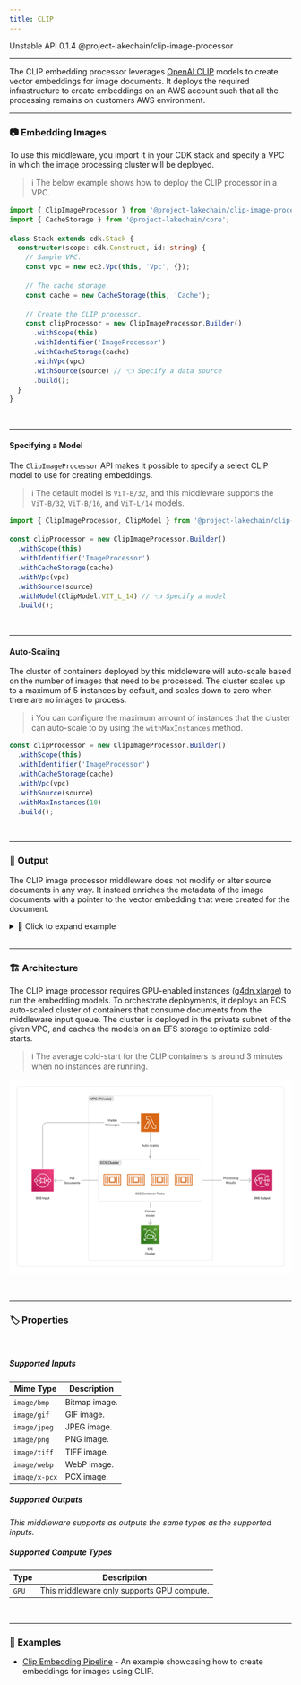 ```yaml
---
title: CLIP
---
```


<span title="Label: Pro" data-view-component="true" class="Label Label--api text-uppercase">
  Unstable API
</span>
<span title="Label: Pro" data-view-component="true" class="Label Label--version text-uppercase">
  0.1.4
</span>
<span title="Label: Pro" data-view-component="true" class="Label Label--package">
  @project-lakechain/clip-image-processor
</span>
<br>

---

The CLIP embedding processor leverages [OpenAI CLIP](https://github.com/openai/CLIP) models to create vector embeddings for image documents. It deploys the required infrastructure to create embeddings on an AWS account such that all the processing remains on customers AWS environment.

---

### 📷 Embedding Images

To use this middleware, you import it in your CDK stack and specify a VPC in which the image processing cluster will be deployed.

> ℹ️ The below example shows how to deploy the CLIP processor in a VPC.

```typescript
import { ClipImageProcessor } from '@project-lakechain/clip-image-processor';
import { CacheStorage } from '@project-lakechain/core';

class Stack extends cdk.Stack {
  constructor(scope: cdk.Construct, id: string) {
    // Sample VPC.
    const vpc = new ec2.Vpc(this, 'Vpc', {});

    // The cache storage.
    const cache = new CacheStorage(this, 'Cache');

    // Create the CLIP processor.
    const clipProcessor = new ClipImageProcessor.Builder()
      .withScope(this)
      .withIdentifier('ImageProcessor')
      .withCacheStorage(cache)
      .withVpc(vpc)
      .withSource(source) // 👈 Specify a data source
      .build();
  }
}
```

<br>

---

#### Specifying a Model

The `ClipImageProcessor` API makes it possible to specify a select CLIP model to use for creating embeddings.

> ℹ️ The default model is `ViT-B/32`, and this middleware supports the `ViT-B/32`, `ViT-B/16`, and `ViT-L/14` models.

```typescript
import { ClipImageProcessor, ClipModel } from '@project-lakechain/clip-image-processor';

const clipProcessor = new ClipImageProcessor.Builder()
  .withScope(this)
  .withIdentifier('ImageProcessor')
  .withCacheStorage(cache)
  .withVpc(vpc)
  .withSource(source)
  .withModel(ClipModel.VIT_L_14) // 👈 Specify a model
  .build();
```

<br>

---

#### Auto-Scaling

The cluster of containers deployed by this middleware will auto-scale based on the number of images that need to be processed. The cluster scales up to a maximum of 5 instances by default, and scales down to zero when there are no images to process.

> ℹ️ You can configure the maximum amount of instances that the cluster can auto-scale to by using the `withMaxInstances` method.

```typescript
const clipProcessor = new ClipImageProcessor.Builder()
  .withScope(this)
  .withIdentifier('ImageProcessor')
  .withCacheStorage(cache)
  .withVpc(vpc)
  .withSource(source)
  .withMaxInstances(10)
  .build();
```

<br>

---

### 📄 Output

The CLIP image processor middleware does not modify or alter source documents in any way. It instead enriches the metadata of the image documents with a pointer to the vector embedding that were created for the document.

<details>
  <summary>💁 Click to expand example</summary>
  
  ```json
  {
    "specversion": "1.0",
    "id": "1780d5de-fd6f-4530-98d7-82ebee85ea39",
    "type": "document-created",
    "time": "2023-10-22T13:19:10.657Z",
    "data": {
      "chainId": "6ebf76e4-f70c-440c-98f9-3e3e7eb34c79",
      "source": {
          "url": "s3://bucket/image.png",
          "type": "image/png",
          "size": 245328,
          "etag": "1243cbd6cf145453c8b5519a2ada4779"
      },
      "document": {
          "url": "s3://bucket/image.png",
          "type": "image/png",
          "size": 245328,
          "etag": "1243cbd6cf145453c8b5519a2ada4779"
      },
      "metadata": {
        "properties": {
            "kind": "text",
            "attrs": {
              "embeddings": {
                "vectors": "s3://cache-storage/clip-image-processor/45a42b35c3225085.json",
                "model": "ViT-B/32",
                "dimensions": 512
            }
          }
        }
      },
      "callStack": []
    }
  }
  ```

</details>

<br>

---

### 🏗️ Architecture

The CLIP image processor requires GPU-enabled instances ([g4dn.xlarge](https://aws.amazon.com/ec2/instance-types/g4)) to run the embedding models. To orchestrate deployments, it deploys an ECS auto-scaled cluster of containers that consume documents from the middleware input queue. The cluster is deployed in the private subnet of the given VPC, and caches the models on an EFS storage to optimize cold-starts.

> ℹ️ The average cold-start for the CLIP containers is around 3 minutes when no instances are running.

![Architecture](../../../assets/clip-image-processor-architecture.png)

<br>

---

### 🏷️ Properties

<br>

##### Supported Inputs

|  Mime Type  | Description |
| ----------- | ----------- |
| `image/bmp` | Bitmap image. |
| `image/gif` | GIF image. |
| `image/jpeg` | JPEG image. |
| `image/png` | PNG image. |
| `image/tiff` | TIFF image. |
| `image/webp` | WebP image. |
| `image/x-pcx` | PCX image. |

##### Supported Outputs

*This middleware supports as outputs the same types as the supported inputs.*

##### Supported Compute Types

| Type  | Description |
| ----- | ----------- |
| `GPU` | This middleware only supports GPU compute. |

<br>

---

### 📖 Examples

- [Clip Embedding Pipeline](https://github.com/awslabs/project-lakechain/tree/main/examples/simple-pipelines/embedding-pipelines/clip-embeddings-pipeline) - An example showcasing how to create embeddings for images using CLIP.
